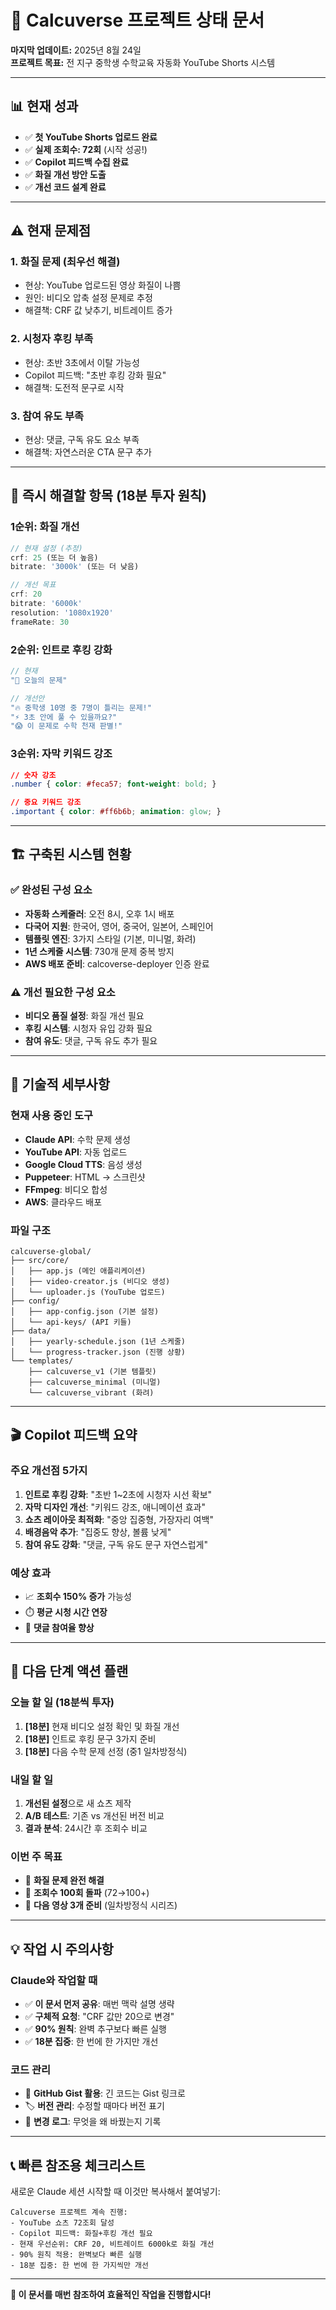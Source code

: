 # 🔢 Calcuverse 프로젝트 상태 문서
**마지막 업데이트:** 2025년 8월 24일  
**프로젝트 목표:** 전 지구 중학생 수학교육 자동화 YouTube Shorts 시스템

---

## 📊 **현재 성과**
- ✅ **첫 YouTube Shorts 업로드 완료** 
- ✅ **실제 조회수: 72회** (시작 성공!)
- ✅ **Copilot 피드백 수집 완료**
- ✅ **화질 개선 방안 도출**
- ✅ **개선 코드 설계 완료**

---

## ⚠️ **현재 문제점**
### **1. 화질 문제 (최우선 해결)**
- 현상: YouTube 업로드된 영상 화질이 나쁨
- 원인: 비디오 압축 설정 문제로 추정
- 해결책: CRF 값 낮추기, 비트레이트 증가

### **2. 시청자 후킹 부족**
- 현상: 초반 3초에서 이탈 가능성
- Copilot 피드백: "초반 후킹 강화 필요"
- 해결책: 도전적 문구로 시작

### **3. 참여 유도 부족**
- 현상: 댓글, 구독 유도 요소 부족
- 해결책: 자연스러운 CTA 문구 추가

---

## 🎯 **즉시 해결할 항목 (18분 투자 원칙)**
### **1순위: 화질 개선**
```javascript
// 현재 설정 (추정)
crf: 25 (또는 더 높음)
bitrate: '3000k' (또는 더 낮음)

// 개선 목표
crf: 20
bitrate: '6000k'
resolution: '1080x1920'
frameRate: 30
```

### **2순위: 인트로 후킹 강화**
```javascript
// 현재
"📝 오늘의 문제"

// 개선안
"🔥 중학생 10명 중 7명이 틀리는 문제!"
"⚡ 3초 안에 풀 수 있을까요?"
"😱 이 문제로 수학 천재 판별!"
```

### **3순위: 자막 키워드 강조**
```css
// 숫자 강조
.number { color: #feca57; font-weight: bold; }

// 중요 키워드 강조  
.important { color: #ff6b6b; animation: glow; }
```

---

## 🏗️ **구축된 시스템 현황**
### **✅ 완성된 구성 요소**
- **자동화 스케줄러**: 오전 8시, 오후 1시 배포
- **다국어 지원**: 한국어, 영어, 중국어, 일본어, 스페인어
- **템플릿 엔진**: 3가지 스타일 (기본, 미니멀, 화려)
- **1년 스케줄 시스템**: 730개 문제 중복 방지
- **AWS 배포 준비**: calcoverse-deployer 인증 완료

### **⚠️ 개선 필요한 구성 요소**
- **비디오 품질 설정**: 화질 개선 필요
- **후킹 시스템**: 시청자 유입 강화 필요
- **참여 유도**: 댓글, 구독 유도 추가 필요

---

## 📝 **기술적 세부사항**
### **현재 사용 중인 도구**
- **Claude API**: 수학 문제 생성
- **YouTube API**: 자동 업로드
- **Google Cloud TTS**: 음성 생성
- **Puppeteer**: HTML → 스크린샷
- **FFmpeg**: 비디오 합성
- **AWS**: 클라우드 배포

### **파일 구조**
```
calcuverse-global/
├── src/core/
│   ├── app.js (메인 애플리케이션)
│   ├── video-creator.js (비디오 생성)
│   └── uploader.js (YouTube 업로드)
├── config/
│   ├── app-config.json (기본 설정)
│   └── api-keys/ (API 키들)
├── data/
│   ├── yearly-schedule.json (1년 스케줄)
│   └── progress-tracker.json (진행 상황)
└── templates/
    ├── calcuverse_v1 (기본 템플릿)
    ├── calcuverse_minimal (미니멀)
    └── calcuverse_vibrant (화려)
```

---

## 🎬 **Copilot 피드백 요약**
### **주요 개선점 5가지**
1. **인트로 후킹 강화**: "초반 1~2초에 시청자 시선 확보"
2. **자막 디자인 개선**: "키워드 강조, 애니메이션 효과"
3. **쇼츠 레이아웃 최적화**: "중앙 집중형, 가장자리 여백"
4. **배경음악 추가**: "집중도 향상, 볼륨 낮게"
5. **참여 유도 강화**: "댓글, 구독 유도 문구 자연스럽게"

### **예상 효과**
- 📈 **조회수 150% 증가** 가능성
- ⏱️ **평균 시청 시간 연장**
- 💬 **댓글 참여율 향상**

---

## 🚀 **다음 단계 액션 플랜**
### **오늘 할 일 (18분씩 투자)**
1. **[18분]** 현재 비디오 설정 확인 및 화질 개선
2. **[18분]** 인트로 후킹 문구 3가지 준비
3. **[18분]** 다음 수학 문제 선정 (중1 일차방정식)

### **내일 할 일**
1. **개선된 설정**으로 새 쇼츠 제작
2. **A/B 테스트**: 기존 vs 개선된 버전 비교
3. **결과 분석**: 24시간 후 조회수 비교

### **이번 주 목표**
- 🎯 **화질 문제 완전 해결**
- 🎯 **조회수 100회 돌파** (72→100+)
- 🎯 **다음 영상 3개 준비** (일차방정식 시리즈)

---

## 💡 **작업 시 주의사항**
### **Claude와 작업할 때**
- ✅ **이 문서 먼저 공유**: 매번 맥락 설명 생략
- ✅ **구체적 요청**: "CRF 값만 20으로 변경"
- ✅ **90% 원칙**: 완벽 추구보다 빠른 실행
- ✅ **18분 집중**: 한 번에 한 가지만 개선

### **코드 관리**
- 📁 **GitHub Gist 활용**: 긴 코드는 Gist 링크로
- 🏷️ **버전 관리**: 수정할 때마다 버전 표기
- 📝 **변경 로그**: 무엇을 왜 바꿨는지 기록

---

## 📞 **빠른 참조용 체크리스트**
새로운 Claude 세션 시작할 때 이것만 복사해서 붙여넣기:

```
Calcuverse 프로젝트 계속 진행:
- YouTube 쇼츠 72조회 달성
- Copilot 피드백: 화질+후킹 개선 필요
- 현재 우선순위: CRF 20, 비트레이트 6000k로 화질 개선
- 90% 원칙 적용: 완벽보다 빠른 실행
- 18분 집중: 한 번에 한 가지씩만 개선
```

---

**🎉 이 문서를 매번 참조하여 효율적인 작업을 진행합시다!**